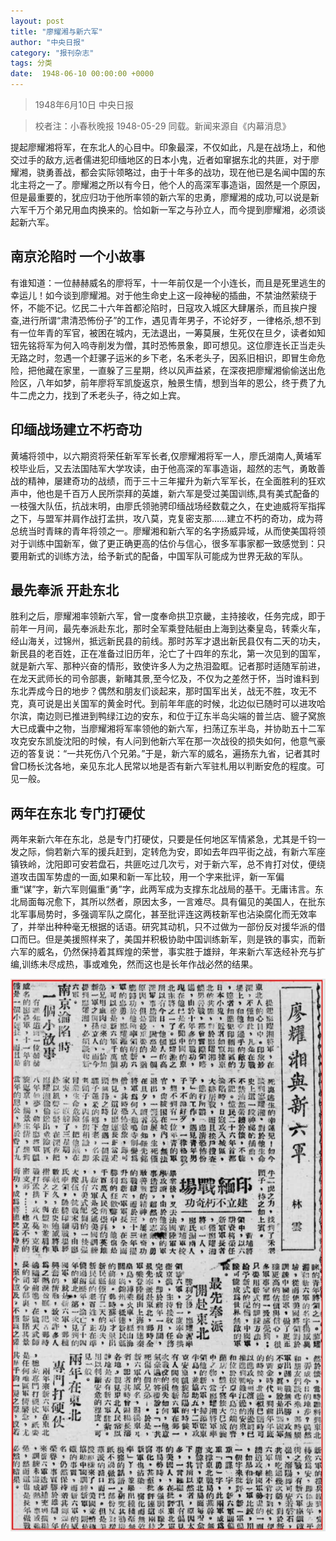 ```yaml
---
layout: post
title: "廖耀湘与新六军"
author: "中央日报"
category: "报刊杂志"
tags: 分类
date:  1948-06-10 00:00:00 +0000
---
```


> 1948年6月10日 中央日报

> 校者注：小春秋晚报 1948-05-29 同载。新闻来源自《内幕消息》

提起廖耀湘将军，在东北人的心目中。印象最深，不仅如此，凡是在战场上，和他交过手的敌方,远者儒进犯印缅地区的日本小鬼，近者如窜据东北的共匪，对于廖耀湘，骁勇善战，都会实际领略过，由于十年多的战功，现在他已是名闻中国的东北主将之一了。廖耀湘之所以有今日，他个人的高深军事造诣，固然是一个原因，但是最重要的，犹应归功于他所率领的新六军的忠勇，廖耀湘的成功,可以说是新六军千万个弟兄用血肉换来的。恰如新一军之与孙立人，而今提到廖耀湘，必须谈起新六军。

## 南京沦陷时 一个小故事
有谁知道：一位赫赫威名的廖将军，十一年前仅是一个小连长，而且是死里逃生的幸运儿！如今谈到廖耀湘。对于他生命史上这一段神秘的插曲，不禁油然萦绕于怀，不能不记。忆民二十六年首都沦陷时，日寇攻入城区大肆屠杀，而且挨户搜查,进行所谓“肃清恐怖份子”的工作，遇见青年男子，不论好歹，一律格杀,想不到有一位年青的军官，被困在城内，无法退出，一筹莫展，生死仅在旦夕，读者如知钮先铭将军为何入呜寺削发为僧，其时恐怖景象，即可想见。这位廖连长正当走头无路之时，忽遇一个赶骡子运米的乡下老，名禾老头子，因系旧相识，即冒生命危险，把他藏在家里，一直躲了三星期，终以风声益紧，在深夜把廖耀湘偷偷送出危险区，八年如梦，前年廖将军凯旋返京，触景生情，想到当年的恩公，终于费了九牛二虎之力，找到了禾老头子，待之如上宾。

## 印缅战场建立不朽奇功
黄埔将领中，以六期资将荣任新军军长者,仅廖耀湘将军一人，廖氏湖南人,黄埔军校毕业后，又去法国陆军大学攻读，由于他高深的军事造诣，超然的志气，勇敢善战的精神，屡建奇功的战绩，而于三十三年擢升为新六军军长，在全面胜利的狂欢声中，他也是千百万人民所崇拜的英雄，新六军是受过美国训练,具有美式配备的一枝强大队伍，抗战末明，由廖氏领驰骋印缅战场经数载之久，在史迪威将军指挥之下，与盟军并肩作战打孟拱，攻八莫，克复密支那……建立不朽的奇功，成为蒋总统当时青睐的青年将领之一。廖耀湘和新六军的名字扬威异域，从而使美国将领对于训练中国新军，做了更正确更高的估价与信心，很多军事家都一致感觉到：只要用新式的训练方法，给予新式的配备，中国军队可能成为世界无敌的军队。

## 最先奉派 开赴东北
胜利之后，廖耀湘率领新六军，曾一度奉命拱卫京畿，主持接收，任务完成，即于前年一月间，最先奉派赴东北，那时全军乘登陆艇由上海到达秦皇岛，转乘火车，经山海关，过锦州，抵远新民县的前线。那时苏军才退出新民县仅有二天的功夫，新民县的老百姓，正在准备过旧历年，沦亡了十四年的东北，第一次见到的国军，就是新六军、那种兴奋的情形，致使许多人为之热泪盈眶。记者那时适随军前进，在龙天武师长的司令部裹，新睹其景,至今忆及，不仅为之差然于怀，当时谁料到东北弄成今日的地步？偶然和朋友们谈起来，那时国军出关，战无不胜，攻无不克，真可说是出关国军的黄金时代。到前年年底的时候，北边似已随时可以进攻哈尔滨，南边则已推进到鸭绿江边的安东，和位于辽东半岛尖端的普兰店、貔子窝旅大已成囊中之物，当廖耀湘将军率领他的新六军，扫荡辽东半岛，并协助五十二军攻克安东凯旋沈阳的时候，有人问到他新六军在那一次战役的损失如何，他意气豪迈的答复说：“一共死伤八个兄弟。”于是，新六军的威名，遍扬东九省，记者其时曾□杨长沈各地，亲见东北人民常以地是否有新六军驻札用以判断安危的程度。可见一般。

## 两年在东北 专门打硬仗
两年来新六年在东北，总是专门打硬仗，只要是任何地区军情紧急，尤其是千钧一发之际，倘若新六军的援兵赶到，定转危为安，即如去年四平街之战，有新六军座镇铁岭，沈阳即可安若盘石，共匪吃过几次亏，对于新六军，总不肯打对仗，便绕道攻击国军势虚的一面,如果和新一军比较，用一个字来批评，新一军偏重“谋”字，新六军则偏重“勇”字，此两军成为支撑东北战局的基干。无庸讳言。东北局面每况愈下，其所以然者，原因太多，一言难尽。具有偏见的美国人，在批东北军事局势时，多强调军队之腐化，甚至批评连这两枝新军也沾染腐化而无效率了，并举出种种毫无根据的话语。研究其动机，只不过做为一部份反对援华派的借口而巳。但是美援照样来了，美国并积极协助中国训练新军，则是铁的事实，而新六军的威名，仍然保持着其辉煌的荣誉，事实胜于雄辩，年来新六军迭经补充与扩编,训练未尽成热，事或难免，然而这也是长年作战必然的结果。



![廖耀湘与新六军](../assets/images/newspapers/廖耀湘与新六军.png)


> *<!-- 图源：佚名 -->*



